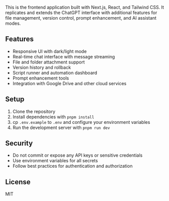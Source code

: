 This is the frontend application built with Next.js, React, and Tailwind CSS. It replicates and extends the ChatGPT interface with additional features for file management, version control, prompt enhancement, and AI assistant modes.

## Features

- Responsive UI with dark/light mode
- Real-time chat interface with message streaming
- File and folder attachment support
- Version history and rollback
- Script runner and automation dashboard
- Prompt enhancement tools
- Integration with Google Drive and other cloud services

## Setup

1. Clone the repository
2. Install dependencies with `pnpm install`
3. cp `.env.example` to `.env` and configure your environment variables
4. Run the development server with `pnpm run dev`

## Security

- Do not commit or expose any API keys or sensitive credentials
- Use environment variables for all secrets
- Follow best practices for authentication and authorization

## License

MIT
